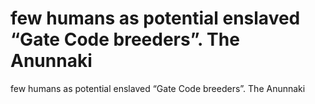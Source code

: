 # few humans as potential enslaved “Gate Code breeders”. The Anunnaki

few humans as potential enslaved “Gate Code breeders”. The Anunnaki